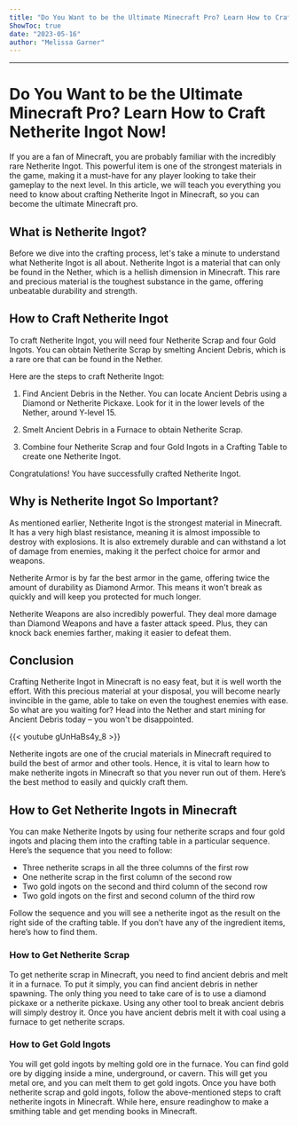 ```yaml
---
title: "Do You Want to be the Ultimate Minecraft Pro? Learn How to Craft Netherite Ingot Now!"
ShowToc: true 
date: "2023-05-16"
author: "Melissa Garner"
---
```

*****
# Do You Want to be the Ultimate Minecraft Pro? Learn How to Craft Netherite Ingot Now!

If you are a fan of Minecraft, you are probably familiar with the incredibly rare Netherite Ingot. This powerful item is one of the strongest materials in the game, making it a must-have for any player looking to take their gameplay to the next level. In this article, we will teach you everything you need to know about crafting Netherite Ingot in Minecraft, so you can become the ultimate Minecraft pro.

## What is Netherite Ingot?

Before we dive into the crafting process, let's take a minute to understand what Netherite Ingot is all about. Netherite Ingot is a material that can only be found in the Nether, which is a hellish dimension in Minecraft. This rare and precious material is the toughest substance in the game, offering unbeatable durability and strength.

## How to Craft Netherite Ingot

To craft Netherite Ingot, you will need four Netherite Scrap and four Gold Ingots. You can obtain Netherite Scrap by smelting Ancient Debris, which is a rare ore that can be found in the Nether.

Here are the steps to craft Netherite Ingot:

1. Find Ancient Debris in the Nether. You can locate Ancient Debris using a Diamond or Netherite Pickaxe. Look for it in the lower levels of the Nether, around Y-level 15.

2. Smelt Ancient Debris in a Furnace to obtain Netherite Scrap.

3. Combine four Netherite Scrap and four Gold Ingots in a Crafting Table to create one Netherite Ingot.

Congratulations! You have successfully crafted Netherite Ingot.

## Why is Netherite Ingot So Important?

As mentioned earlier, Netherite Ingot is the strongest material in Minecraft. It has a very high blast resistance, meaning it is almost impossible to destroy with explosions. It is also extremely durable and can withstand a lot of damage from enemies, making it the perfect choice for armor and weapons.

Netherite Armor is by far the best armor in the game, offering twice the amount of durability as Diamond Armor. This means it won't break as quickly and will keep you protected for much longer.

Netherite Weapons are also incredibly powerful. They deal more damage than Diamond Weapons and have a faster attack speed. Plus, they can knock back enemies farther, making it easier to defeat them.

## Conclusion

Crafting Netherite Ingot in Minecraft is no easy feat, but it is well worth the effort. With this precious material at your disposal, you will become nearly invincible in the game, able to take on even the toughest enemies with ease. So what are you waiting for? Head into the Nether and start mining for Ancient Debris today – you won't be disappointed.

{{< youtube gUnHaBs4y_8 >}} 



Netherite ingots are one of the crucial materials in Minecraft required to build the best of armor and other tools. Hence, it is vital to learn how to make netherite ingots in Minecraft so that you never run out of them. Here’s the best method to easily and quickly craft them.
 
## How to Get Netherite Ingots in Minecraft
 

 
You can make Netherite Ingots by using four netherite scraps and four gold ingots and placing them into the crafting table in a particular sequence. Here’s the sequence that you need to follow:
 
- Three netherite scraps in all the three columns of the first row
 - One netherite scrap in the first column of the second row
 - Two gold ingots on the second and third column of the second row
 - Two gold ingots on the first and second column of the third row

 
Follow the sequence and you will see a netherite ingot as the result on the right side of the crafting table. If you don’t have any of the ingredient items, here’s how to find them.
 
### How to Get Netherite Scrap
 
To get netherite scrap in Minecraft, you need to find ancient debris and melt it in a furnace. To put it simply, you can find ancient debris in nether spawning. The only thing you need to take care of is to use a diamond pickaxe or a netherite pickaxe. Using any other tool to break ancient debris will simply destroy it. Once you have ancient debris melt it with coal using a furnace to get netherite scraps.
 
### How to Get Gold Ingots
 
You will get gold ingots by melting gold ore in the furnace. You can find gold ore by digging inside a mine, underground, or cavern. This will get you metal ore, and you can melt them to get gold ingots.
Once you have both netherite scrap and gold ingots, follow the above-mentioned steps to craft netherite ingots in Minecraft. While here, ensure readinghow to make a smithing table and get mending books in Minecraft.




